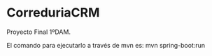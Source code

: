 # CorreduriaCRM
Proyecto Final 1ºDAM.

El comando para ejecutarlo a través de mvn es:
mvn spring-boot:run
